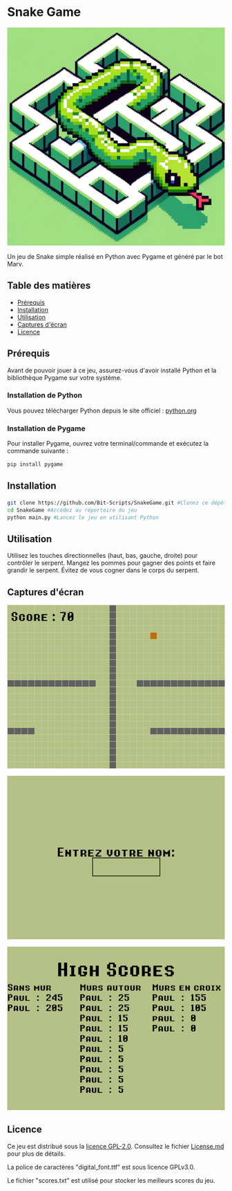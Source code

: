 # Snake Game

![Snake Game](snake_screenshot.png)

Un jeu de Snake simple réalisé en Python avec Pygame et généré par le bot Marv.

## Table des matières

- [Prérequis](#prérequis)
- [Installation](#installation)
- [Utilisation](#utilisation)
- [Captures d'écran](#captures-décran)
- [Licence](#licence)

## Prérequis

Avant de pouvoir jouer à ce jeu, assurez-vous d'avoir installé Python et la bibliothèque Pygame sur votre système.

### Installation de Python

Vous pouvez télécharger Python depuis le site officiel : [python.org](https://www.python.org/downloads/)

### Installation de Pygame

Pour installer Pygame, ouvrez votre terminal/commande et exécutez la commande suivante :

```bash
pip install pygame
```

## Installation

```bash
git clone https://github.com/Bit-Scripts/SnakeGame.git #Clonez ce dépôt sur votre ordinateur
cd SnakeGame #Accédez au répertoire du jeu
python main.py #Lancez le jeu en utilisant Python
```

## Utilisation

Utilisez les touches directionnelles (haut, bas, gauche, droite) pour contrôler le serpent.
Mangez les pommes pour gagner des points et faire grandir le serpent.
Évitez de vous cogner dans le corps du serpent.


## Captures d'écran

![En jeu](./En_jeu.png)  
  
![Entrer son Nom](./Entrer_son_Nom.png)  
  
![high scores](./high_scores.png)  

## Licence
  
Ce jeu est distribué sous la [licence GPL-2.0](LICENSE.md). Consultez le fichier [License.md](LICENSE.md) pour plus de détails.

La police de caractères "digital_font.ttf" est sous licence GPLv3.0.

Le fichier "scores.txt" est utilisé pour stocker les meilleurs scores du jeu.